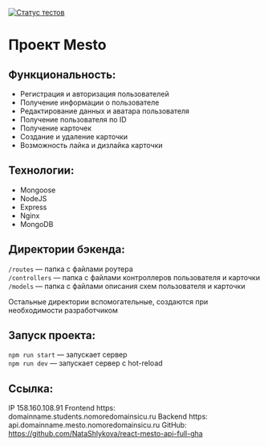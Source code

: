 [![Статус тестов](../../actions/workflows/tests.yml/badge.svg)](../../actions/workflows/tests.yml)
# Проект Mesto

## Функциональность:
* Регистрация и авторизация пользователей
* Получение информации о пользователе
* Редактирование данных и аватара пользователя
* Получение пользователя по ID
* Получение карточек
* Создание и удаление карточки
* Возможность лайка и дизлайка карточки

## Технологии:
* Mongoose
* NodeJS
* Express
* Nginx
* MongoDB

## Директории бэкенда:

`/routes` — папка с файлами роутера  
`/controllers` — папка с файлами контроллеров пользователя и карточки   
`/models` — папка с файлами описания схем пользователя и карточки  
  
Остальные директории вспомогательные, создаются при необходимости разработчиком

## Запуск проекта:

`npm run start` — запускает сервер   
`npm run dev` — запускает сервер с hot-reload

## Cсылка:

IP 158.160.108.91 
Frontend  https: domainname.students.nomoredomainsicu.ru
Backend  https: api.domainname.mesto.nomoredomainsicu.ru
GitHub: https://github.com/NataShlykova/react-mesto-api-full-gha
